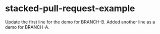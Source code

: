 # stacked-pull-request-example
Update the first line for the demo for BRANCH-B.
Added another line as a demo for BRANCH-A.